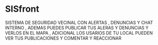# SISfront
SISTEMA DE SEGURIDAD VECINAL CON ALERTAS , DENUNCIAS Y CHAT INTERNO , ADEMAS PUEDES PUBLICAR TUS ALERAS Y DENUNCIAS Y VERLOS EN EL MAPA , ADICIONAL LOS USARIOS DE TU LOCAL PUEDEN VER TUS PUBLICACIONES Y COMENTAR Y REACCIONAR
